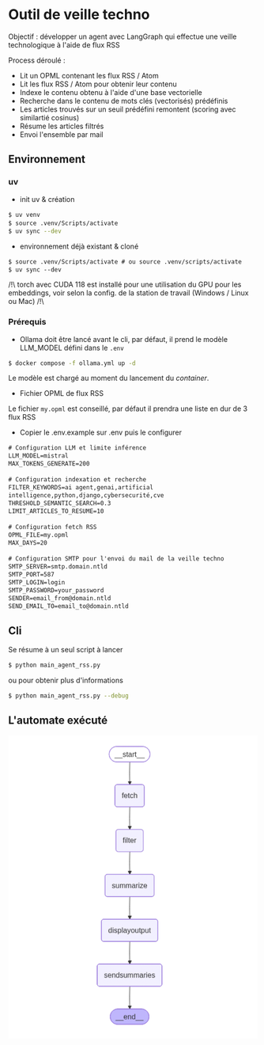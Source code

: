 # Outil de veille techno

Objectif : développer un agent avec LangGraph qui effectue une veille technologique à l'aide de flux RSS

Process déroulé :

- Lit un OPML contenant les flux RSS / Atom
- Lit les flux RSS / Atom pour obtenir leur contenu
- Indexe le contenu obtenu à l'aide d'une base vectorielle
- Recherche dans le contenu de mots clés (vectorisés) prédéfinis 
- Les articles trouvés sur un seuil prédéfini remontent (scoring avec similartié cosinus)
- Résume les articles filtrés
- Envoi l'ensemble par mail

## Environnement

### uv

- init uv & création

```bash
$ uv venv
$ source .venv/Scripts/activate
$ uv sync --dev
```

- environnement déjà existant & cloné

```
$ source .venv/Scripts/activate # ou source .venv/scripts/activate
$ uv sync --dev
```

/!\ torch avec CUDA 118 est installé pour une utilisation du GPU pour les embeddings, voir selon la config. de la station de travail (Windows / Linux ou Mac) /!\

### Prérequis

- Ollama doit être lancé avant le cli, par défaut, il prend le modèle LLM_MODEL défini dans le `.env`


```bash
$ docker compose -f ollama.yml up -d
```

Le modèle est chargé au moment du lancement du _container_.

- Fichier OPML de flux RSS

Le fichier `my.opml` est conseillé, par défaut il prendra une liste en dur de 3 flux RSS

- Copier le .env.example sur .env puis le configurer 

```
# Configuration LLM et limite inférence
LLM_MODEL=mistral
MAX_TOKENS_GENERATE=200

# Configuration indexation et recherche
FILTER_KEYWORDS=ai agent,genai,artificial intelligence,python,django,cybersecurité,cve
THRESHOLD_SEMANTIC_SEARCH=0.3
LIMIT_ARTICLES_TO_RESUME=10

# Configuration fetch RSS
OPML_FILE=my.opml
MAX_DAYS=20

# Configuration SMTP pour l'envoi du mail de la veille techno
SMTP_SERVER=smtp.domain.ntld
SMTP_PORT=587
SMTP_LOGIN=login
SMTP_PASSWORD=your_password
SENDER=email_from@domain.ntld
SEND_EMAIL_TO=email_to@domain.ntld
```


## Cli

Se résume à un seul script à lancer

```bash
$ python main_agent_rss.py
```

ou pour obtenir plus d'informations 

```bash
$ python main_agent_rss.py --debug
```

## L'automate exécuté 

![Schéma généré](schema-graphe.png)